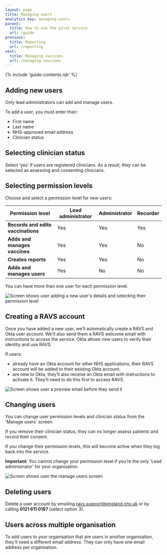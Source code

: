 ```yaml
---
layout: page
title: Managing users
analytics_key: managing-users
parent:
  title: How to use the pilot service
  url: /guide
previous:
  title: Reporting
  url: /reporting
next:
  title: Managing vaccines
  url: /managing-vaccines
---
```


{% include 'guide-contents.njk' %}

## Adding new users  

Only lead administrators can add and manage users. 

To add a user, you must enter their: 

* First name  
* Last name 
* NHS-approved email address  
* Clinician status

## Selecting clinician status 

Select ‘yes’ if users are registered clinicians. As a result, they can be selected as assessing and consenting clinicians.

## Selecting permission levels 

Choose and select a permission level for new users: 

| **Permission level**               | **Lead administrator**    | **Administrator**    | **Recorder**    |
|------------------------------------|---------------------------|----------------------|-----------------|
| **Records and edits vaccinations** | Yes                       | Yes                  | Yes             |
| **Adds and manages vaccines**      | Yes                       | Yes                  | No              |
| **Creates reports**                | Yes                       | Yes                  | No              |
| **Adds and manages users**         | Yes                       | No                   | No              |

You can have more than one user for each permission level. 

![Screen shows user adding a new user's details and selecting their permission level](/images/manage-users-add.png)

## Creating a RAVS account  

Once you have added a new user, we’ll automatically create a RAVS and Okta user account. We'll also send them a RAVS welcome email with instructions to access the service. Okta allows new users to verify their identity and use RAVS.  

If users:
* already have an Okta account for other NHS applications, their RAVS account will be added to their existing Okta account. 
* are new to Okta, they’ll also receive an Okta email with instructions to activate it. They’ll need to do this first to access RAVS.

![Screen shows user a preview email before they send it](/images/manage-users-check.png)

## Changing users  

You can change user permission levels and clinician status from the 'Manage users' screen.  

If you remove their clinician status, they can no longer assess patients and record their consent.  

If you change their permission levels, this will become active when they log back into the service.  

**Important:** You cannot change your permission level if you’re the only 'Lead administrator' for your organisation. 

![Screen shows user the manage users screen](/images/manage-users-home.png)

## Deleting users  

Delete a user account by emailing [ravs.support@england.nhs.uk](mailto:ravs.support@england.nhs.uk) or by calling **0121 611 0187** (select option 3).  

## Users across multiple organisation  

To add users to your organisation that are users in another organisation, they'll need a different email address. They can only have one email address per organisation.  
